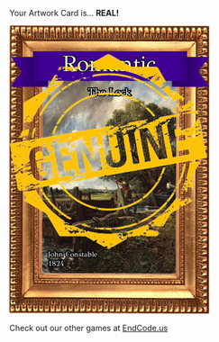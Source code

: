 Your Artwork Card is... 
  **REAL!**
 
 ![alt text](ArtworThe_Lock_Real[face,1].png?raw=true "Artwork Card")  
 
 
 
 
 
 Check out our other games at [EndCode.us](https://endcode.us/)
